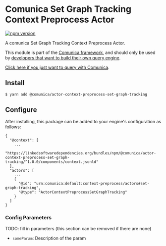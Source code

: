 # Comunica Set Graph Tracking Context Preprocess Actor

[![npm version](https://badge.fury.io/js/%40comunica%2Factor-context-preprocess-set-graph-tracking.svg)](https://www.npmjs.com/package/@comunica/actor-context-preprocess-set-graph-tracking)

A comunica Set Graph Tracking Context Preprocess Actor.

This module is part of the [Comunica framework](https://github.com/comunica/comunica),
and should only be used by [developers that want to build their own query engine](https://comunica.dev/docs/modify/).

[Click here if you just want to query with Comunica](https://comunica.dev/docs/query/).

## Install

```bash
$ yarn add @comunica/actor-context-preprocess-set-graph-tracking
```

## Configure

After installing, this package can be added to your engine's configuration as follows:
```text
{
  "@context": [
    ...
    "https://linkedsoftwaredependencies.org/bundles/npm/@comunica/actor-context-preprocess-set-graph-tracking/^1.0.0/components/context.jsonld"
  ],
  "actors": [
    ...
    {
      "@id": "urn:comunica:default:context-preprocess/actors#set-graph-tracking",
      "@type": "ActorContextPreprocessSetGraphTracking"
    }
  ]
}
```

### Config Parameters

TODO: fill in parameters (this section can be removed if there are none)

* `someParam`: Description of the param
